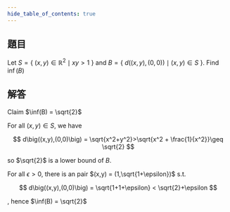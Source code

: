 ```yaml
---
hide_table_of_contents: true
---
```

## 題目

Let $S = \lbrace\ (x,y)\in\mathbb{R}^2\mid xy > 1\ \rbrace$ and $B = \lbrace\ d\big((x,y),(0,0)\big)\mid(x,y) \in S\ \rbrace.$ Find $\inf(B)$

## 解答

Claim $\inf(B) = \sqrt{2}$

For all $(x,y)\in S$, we have 

$$
d\big((x,y),(0,0)\big) = \sqrt{x^2+y^2}>\sqrt{x^2 + \frac{1}{x^2}}\geq \sqrt{2}
$$

so $\sqrt{2}$ is a lower bound of $B.$

For all $\epsilon > 0$, there is an pair $(x,y) = (1,\sqrt{1+\epsilon})$ s.t. 

$$
d\big((x,y),(0,0)\big) = \sqrt{1+1+\epsilon} < \sqrt{2}+\epsilon
$$

, hence $\inf(B) = \sqrt{2}$